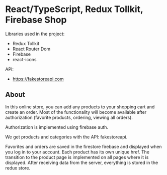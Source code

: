 # React/TypeScript, Redux Tollkit, Firebase Shop

Libraries used in the project:
- Redux Tollkit
- React Router Dom
- Firebase
- react-icons

API:
- https://fakestoreapi.com

## About
In this online store, you can add any products to your shopping cart and create an order.
Most of the functionality will become available after authorization (favorite products, ordering, viewing all orders).

Authorization is implemented using firebase auth.

We get products and categories with the API: fakestoreapi.

Favorites and orders are saved in the firestore firebase and displayed when you log in to your account. Each product has its own unique href. The transition to the product page is implemented on all pages where it is displayed.
After receiving data from the server, everything is stored in the redux store.
